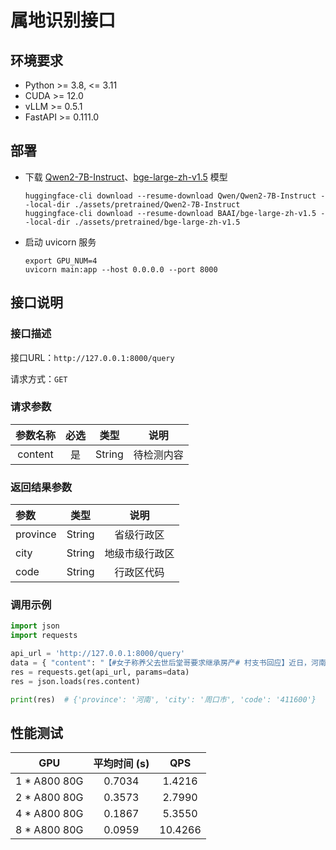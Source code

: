 # 属地识别接口
## 环境要求
- Python >= 3.8, <= 3.11
- CUDA >= 12.0
- vLLM >= 0.5.1
- FastAPI >= 0.111.0

## 部署
- 下载 [Qwen2-7B-Instruct](https://huggingface.co/Qwen/Qwen2-7B-Instruct)、[bge-large-zh-v1.5](https://huggingface.co/BAAI/bge-large-zh-v1.5) 模型
  ``` shell
  huggingface-cli download --resume-download Qwen/Qwen2-7B-Instruct --local-dir ./assets/pretrained/Qwen2-7B-Instruct
  huggingface-cli download --resume-download BAAI/bge-large-zh-v1.5 --local-dir ./assets/pretrained/bge-large-zh-v1.5
  ```
- 启动 uvicorn 服务
  ``` shell
  export GPU_NUM=4
  uvicorn main:app --host 0.0.0.0 --port 8000
  ```

## 接口说明
### 接口描述
接口URL：`http://127.0.0.1:8000/query`

请求方式：`GET`

### 请求参数
| 参数名称 | 必选 | 类型 | 说明 |
| :-: | :-: | :-: | :-: |
| content | 是 | String | 待检测内容 |

### 返回结果参数
| 参数 | 类型 | 说明 |
| :- | :-: | :-: |
| province | String | 省级行政区 |
| city | String | 地级市级行政区 |
| code | String | 行政区代码 |

### 调用示例
``` python
import json
import requests

api_url = 'http://127.0.0.1:8000/query'
data = { "content": "【#女子称养父去世后堂哥要求继承房产# 村支书回应】近日，河南周口一女子发视频称，堂哥“霸占”养父的房子土地。女子表示，养父2019年去世，因自己是女性，由堂哥在葬礼仪式上摔盆送养父下葬，于是堂哥要求继承养父的房子和土地。" }
res = requests.get(api_url, params=data)
res = json.loads(res.content)

print(res)  # {'province': '河南', 'city': '周口市', 'code': '411600'}
```

## 性能测试
| GPU | 平均时间 (s) | QPS |
|:-:|:-:|:-:|
| 1 * A800 80G | 0.7034 | 1.4216 |
| 2 * A800 80G | 0.3573 | 2.7990 |
| 4 * A800 80G | 0.1867 | 5.3550 |
| 8 * A800 80G | 0.0959 | 10.4266 |
